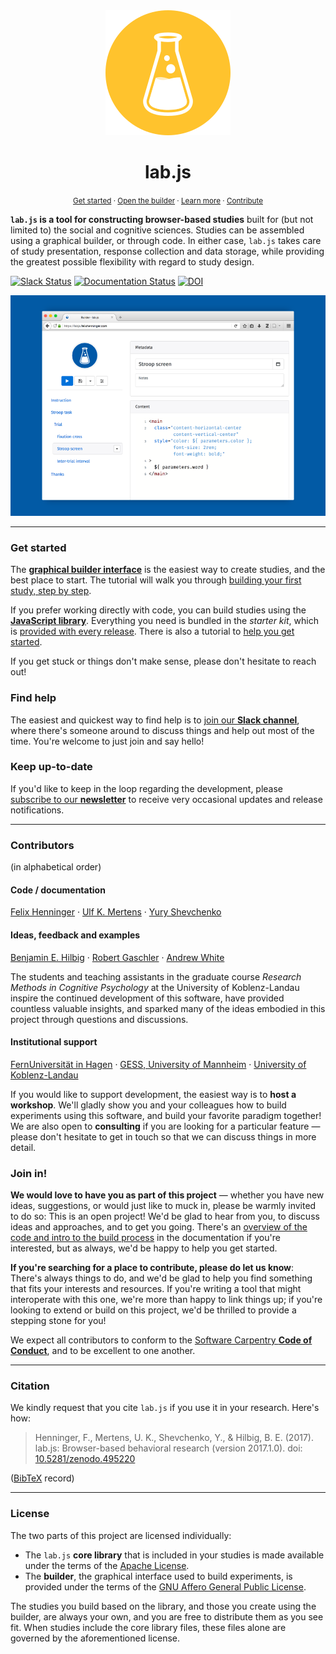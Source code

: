 <div align="center">
  <img src="docs/media/logo/yellow/dot_200.png">
  <h1>lab.js</h1>
</div>

<p align="center">
  <small>
    <a href="https://labjs.readthedocs.io/en/latest/learn/builder">Get started</a> ·
    <a href="https://labjs.felixhenninger.com/">Open the builder</a> ·
    <a href="https://labjs.readthedocs.io/en/latest/">Learn more</a> ·
    <a href="https://labjs.readthedocs.io/en/latest/meta/contribute.html">Contribute</a>
  </small>
</p>

**`lab.js` is a tool for constructing browser-based studies** built for (but
not limited to) the social and cognitive sciences. Studies can be assembled
using a graphical builder, or through code. In either case, `lab.js` takes care
of study presentation, response collection and data storage, while providing
the greatest possible flexibility with regard to study design.

[![Slack Status](https://img.shields.io/badge/slack-online-orange.svg)](https://slackin-nmbrcrnchrs.herokuapp.com/)
[![Documentation Status](https://readthedocs.org/projects/labjs/badge/?version=latest)](http://labjs.readthedocs.io/en/latest/?badge=latest)
[![DOI](https://zenodo.org/badge/47625723.svg)](https://zenodo.org/badge/latestdoi/47625723)

<div align="center">
  <img src="docs/media/promo/builder_teaser.png">
</div>

----

### Get started

The [**graphical builder interface**](https://labjs.felixhenninger.com) is the
easiest way to create studies, and the best place to start. The tutorial
will walk you through [building your first study, step by
step](https://labjs.readthedocs.io/en/latest/learn/builder/).

If you prefer working directly with code, you can build studies using the
[**JavaScript library**](https://labjs.readthedocs.io/en/latest/reference/).
Everything you need is bundled in the *starter kit*, which is [provided with
every release](https://github.com/FelixHenninger/lab.js/releases/latest).
There is also a tutorial to [help you get started](https://labjs.readthedocs.io/en/latest/learn/code/).

If you get stuck or things don't make sense, please don't hesitate to reach out!

### Find help

The easiest and quickest way to find help is to [join our **Slack
channel**](https://slackin-nmbrcrnchrs.herokuapp.com/), where there's someone
around to discuss things and help out most of the time. You're welcome to just
join and say hello!

### Keep up-to-date

If you'd like to keep in the loop regarding the development, please [subscribe
to our **newsletter**](http://eepurl.com/co0K9r) to receive very occasional
updates and release notifications.

----

### Contributors

(in alphabetical order)

#### Code / documentation

[Felix Henninger](http://felixhenninger.com) ·
[Ulf K. Mertens](http://www.psychologie.uni-heidelberg.de/ae/meth/team/mertens/) ·
[Yury Shevchenko](http://yuryshevchenko.com/)

#### Ideas, feedback and examples

[Benjamin E. Hilbig](https://cognition.uni-landau.de/hilbig) ·
[Robert Gaschler](https://www.fernuni-hagen.de/psychologie/psychologisches_institut/about_institute/departments/app_lme/staff/rgaschler/) ·
[Andrew White](https://github.com/shiroandy)

The students and teaching assistants in the graduate course *Research Methods
in Cognitive Psychology* at the University of Koblenz-Landau inspire the
continued development of this software, have provided countless valuable
insights, and sparked many of the ideas embodied in this project through
questions and discussions.

#### Institutional support

[FernUniversität in Hagen](https://www.fernuni-hagen.de/psychologie/psychologisches_institut/about_institute/departments/app_lme/) ·
[GESS, University of Mannheim](http://gess.uni-mannheim.de/) ·
[University of Koblenz-Landau](https://www.cognition.uni-landau.de/)

If you would like to support development, the easiest way is to **host a
workshop**. We'll gladly show you and your colleagues how to build experiments
using this software, and build your favorite paradigm together! We are also open
to **consulting** if you are looking for a particular feature — please don't
hesitate to get in touch so that we can discuss things in more detail.

### Join in!

**We would love to have you as part of this project** — whether you have new
ideas, suggestions, or would just like to muck in, please be warmly invited to
do so: This is an open project! We'd be glad to hear from you, to discuss ideas
and approaches, and to get you going. There's an [overview of the code and
intro to the build
process](https://labjs.readthedocs.io/en/latest/meta/contribute.html) in the
documentation if you're interested, but as always, we'd be happy to help you get
started.

**If you're searching for a place to contribute, please do let us know**:
There's always things to do, and we'd be glad to help you find something that
fits your interests and resources. If you're writing a tool that might
interoperate with this one, we're more than happy to link things up; if you're
looking to extend or build on this project, we'd be thrilled to provide a
stepping stone for you!

We expect all contributors to conform to the [Software Carpentry **Code of
Conduct**](https://software-carpentry.org/conduct/), and to be excellent to one
another.

----

### Citation

We kindly request that you cite ``lab.js`` if you use it in your research. Here's how:

> Henninger, F., Mertens, U. K., Shevchenko, Y., & Hilbig, B. E. (2017). lab.js: Browser-based behavioral research (version 2017.1.0). doi: [10.5281/zenodo.495220](https://doi.org/10.5281/zenodo.495220)

(<a href="https://zenodo.org/record/495220/export/hx">BibTeX</a> record)

----

### License

The two parts of this project are licensed individually:

* The `lab.js` **core library** that is included in your studies is made
  available under the terms of the [Apache License](/library/license).
* The **builder**, the graphical interface used to build experiments,
  is provided under the terms of the [GNU Affero General Public
  License](/builder/license).

The studies you build based on the library, and those you create using the
builder, are always your own, and you are free to distribute them as you see
fit. When studies include the core library files, these files alone are governed
by the aforementioned license.
